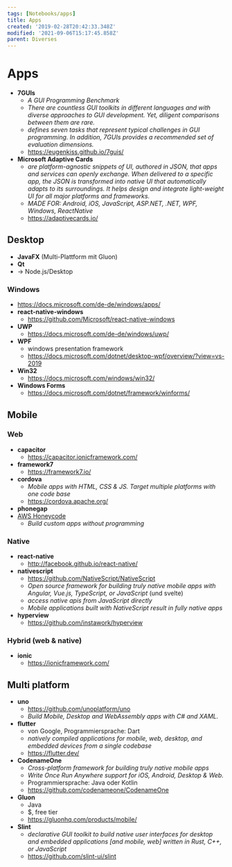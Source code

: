 ```yaml
---
tags: [Notebooks/apps]
title: Apps
created: '2019-02-28T20:42:33.348Z'
modified: '2021-09-06T15:17:45.858Z'
parent: Diverses
---
```


# Apps
- **7GUIs**
  - *A GUI Programming Benchmark*
  - *There are countless GUI toolkits in different languages and with diverse approaches to GUI development. Yet, diligent comparisons between them are rare.*
  - *defines seven tasks that represent typical challenges in GUI programming. In addition, 7GUIs provides a recommended set of evaluation dimensions.*
  - <https://eugenkiss.github.io/7guis/>
- **Microsoft Adaptive Cards**
  - *are platform-agnostic snippets of UI, authored in JSON, that apps and services can openly exchange. When delivered to a specific app, the JSON is transformed into native UI that automatically adapts to its surroundings. It helps design and integrate light-weight UI for all major platforms and frameworks.*
  - *MADE FOR: Android, iOS, JavaScript, ASP.NET, .NET, WPF, Windows, ReactNative*
  - <https://adaptivecards.io/>

## Desktop
- **JavaFX** (Multi-Plattform mit Gluon)
- **Qt**
- → Node.js/Desktop


### Windows
- <https://docs.microsoft.com/de-de/windows/apps/>
- **react-native-windows**
  - <https://github.com/Microsoft/react-native-windows>
- **UWP**
  - <https://docs.microsoft.com/de-de/windows/uwp/>
- **WPF**
  - windows presentation framework
  - <https://docs.microsoft.com/dotnet/desktop-wpf/overview/?view=vs-2019>
- **Win32**
  - <https://docs.microsoft.com/windows/win32/>
- **Windows Forms**
  - <https://docs.microsoft.com/dotnet/framework/winforms/>


## Mobile

### Web
- **capacitor**
  - <https://capacitor.ionicframework.com/>
- **framework7**
  - <https://framework7.io/>
- **cordova**
  - *Mobile apps with HTML, CSS & JS. Target multiple platforms with one code base*
  - <https://cordova.apache.org/>
- **phonegap**
- [AWS Honeycode](https://www.honeycode.aws/)
  - *Build custom apps without programming*

### Native
- **react-native**
  - <http://facebook.github.io/react-native/>
- **nativescript**
  - <https://github.com/NativeScript/NativeScript>
  - *Open source framework for building truly native mobile apps with Angular, Vue.js, TypeScript, or JavaScript* (und svelte)
  - *access native apis from JavaScript directly*
  - *Mobile applications built with NativeScript result in fully native apps*
- **hyperview**
  - <https://github.com/instawork/hyperview>

### Hybrid (web & native)
- **ionic**
  - <https://ionicframework.com/>


## Multi platform
- **uno**
  - <https://github.com/unoplatform/uno>
  - *Build Mobile, Desktop and WebAssembly apps with C# and XAML.*
- **flutter**
  - von Google, Programmiersprache: Dart
  - *natively compiled applications for mobile, web, desktop, and embedded devices from a single codebase*
  - <https://flutter.dev/>
- **CodenameOne**
  - *Cross-platform framework for building truly native mobile apps*
  - *Write Once Run Anywhere support for iOS, Android, Desktop & Web.*
  - Programmiersprache: Java oder Kotlin
  - <https://github.com/codenameone/CodenameOne>
- **Gluon**
  - Java
  - $, free tier
  - <https://gluonhq.com/products/mobile/>
- **Slint**
  - *declarative GUI toolkit to build native user interfaces for desktop and embedded applications [and mobile, web] written in Rust, C++, or JavaScript*
  - <https://github.com/slint-ui/slint>
